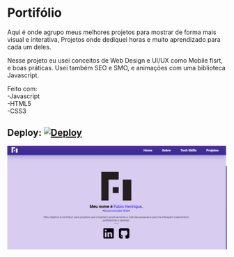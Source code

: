 # Portifólio

Aqui é onde agrupo meus melhores projetos para mostrar de forma mais visual e interativa, Projetos onde dediquei horas e muito aprendizado para cada um deles.<br>

Nesse projeto eu usei conceitos de Web Design e UI/UX como Mobile fisrt, e boas práticas. Usei também SEO e SMO, e animações com uma biblioteca Javascript.<br>

Feito com:<br>
-Javascript<br>
-HTML5<br>
-CSS3<br>

## Deploy: [![Deploy](https://img.shields.io/badge/Site-1E22F8)](https://fabio-henrique-portifolio.netlify.app/)

<img src="https://raw.githubusercontent.com/FabioHenriQ/Portifolio-web/main/Portif%C3%B3lio-Image.png"/>
